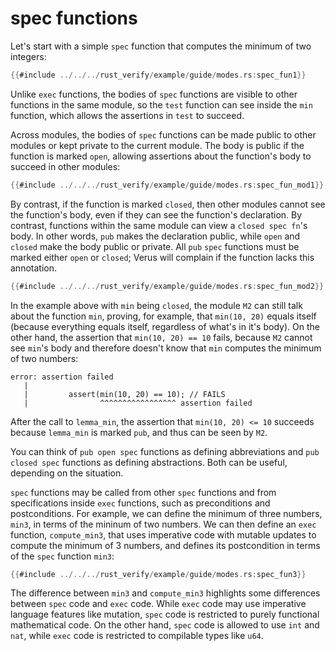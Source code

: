 # spec functions

Let's start with a simple `spec` function that computes the minimum of two integers:

```rust
{{#include ../../../rust_verify/example/guide/modes.rs:spec_fun1}}
```

Unlike `exec` functions,
the bodies of `spec` functions are visible to other functions in the same module,
so the `test` function can see inside the `min` function,
which allows the assertions in `test` to succeed.

Across modules, the bodies of `spec` functions can be made public to other modules
or kept private to the current module.
The body is public if the function is marked `open`,
allowing assertions about the function's body to succeed in other modules:

```rust
{{#include ../../../rust_verify/example/guide/modes.rs:spec_fun_mod1}}
```

By contrast, if the function is marked `closed`,
then other modules cannot see the function's body,
even if they can see the function's declaration. By contrast,
functions within the same module can view a `closed spec fn`'s body. 
In other words, `pub` makes the declaration public,
while `open` and `closed` make the body public or private.
All `pub` `spec` functions must be marked either `open` or `closed`;
Verus will complain if the function lacks this annotation.

```rust
{{#include ../../../rust_verify/example/guide/modes.rs:spec_fun_mod2}}
```

In the example above with `min` being `closed`,
the module `M2` can still talk about the function `min`,
proving, for example, that `min(10, 20)` equals itself
(because everything equals itself, regardless of what's in it's body).
On the other hand, the assertion that `min(10, 20) == 10` fails,
because `M2` cannot see `min`'s body and therefore doesn't know that `min`
computes the minimum of two numbers:

```
error: assertion failed
   |
   |         assert(min(10, 20) == 10); // FAILS
   |                ^^^^^^^^^^^^^^^^^ assertion failed
```

After the call to `lemma_min`, the assertion that `min(10, 20) <= 10` succeeds because `lemma_min` is marked `pub`, and thus can be seen by `M2`.

You can think of `pub open spec` functions as defining abbreviations
and `pub closed spec` functions as defining abstractions.
Both can be useful, depending on the situation.

`spec` functions may be called from other `spec` functions
and from specifications inside `exec` functions,
such as preconditions and postconditions.
For example, we can define the minimum of three numbers, `min3`,
in terms of the mininum of two numbers.
We can then define an `exec` function, `compute_min3`,
that uses imperative code with mutable updates to compute
the minimum of 3 numbers,
and defines its postcondition in terms of the `spec` function `min3`:

```rust
{{#include ../../../rust_verify/example/guide/modes.rs:spec_fun3}}
```

The difference between `min3` and `compute_min3` highlights some differences
between `spec` code and `exec` code.
While `exec` code may use imperative language features like mutation,
`spec` code is restricted to purely functional mathematical code.
On the other hand, `spec` code is allowed to use `int` and `nat`,
while `exec` code is restricted to compilable types like `u64`.
